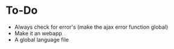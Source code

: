 # To-Do

 - Always check for error's (make the ajax error function global)
 - Make it an webapp
 - A global language file